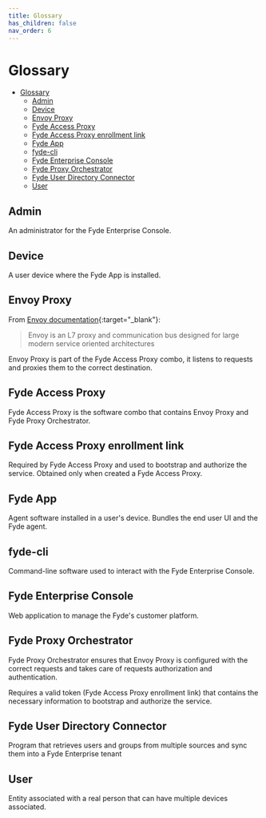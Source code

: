 ```yaml
---
title: Glossary
has_children: false
nav_order: 6
---
```

# Glossary

- [Glossary](#glossary)
  - [Admin](#admin)
  - [Device](#device)
  - [Envoy Proxy](#envoy-proxy)
  - [Fyde Access Proxy](#fyde-access-proxy)
  - [Fyde Access Proxy enrollment link](#fyde-access-proxy-enrollment-link)
  - [Fyde App](#fyde-app)
  - [fyde-cli](#fyde-cli)
  - [Fyde Enterprise Console](#fyde-enterprise-console)
  - [Fyde Proxy Orchestrator](#fyde-proxy-orchestrator)
  - [Fyde User Directory Connector](#fyde-user-directory-connector)
  - [User](#user)

## Admin

An administrator for the Fyde Enterprise Console.

## Device

A user device where the Fyde App is installed.

## Envoy Proxy

From [Envoy documentation](https://www.envoyproxy.io/docs/envoy/latest/intro/what_is_envoy){:target="_blank"}:

> Envoy is an L7 proxy and communication bus designed for large modern service oriented architectures

Envoy Proxy is part of the Fyde Access Proxy combo, it listens to requests and proxies them to the correct destination.

## Fyde Access Proxy

Fyde Access Proxy is the software combo that contains Envoy Proxy and Fyde Proxy Orchestrator.

## Fyde Access Proxy enrollment link

Required by Fyde Access Proxy and used to bootstrap and authorize the service. Obtained only when created a Fyde Access Proxy.

## Fyde App

Agent software installed in a user's device. Bundles the end user UI and the Fyde agent.

## fyde-cli

Command-line software used to interact with the Fyde Enterprise Console.

## Fyde Enterprise Console

Web application to manage the Fyde's customer platform.

## Fyde Proxy Orchestrator

Fyde Proxy Orchestrator ensures that Envoy Proxy is configured with the correct requests and takes care of requests authorization and authentication.

Requires a valid token (Fyde Access Proxy enrollment link) that contains the necessary information to bootstrap and authorize the service.

## Fyde User Directory Connector

Program that retrieves users and groups from multiple sources and sync them into a Fyde Enterprise tenant

## User

Entity associated with a real person that can have multiple devices associated.
